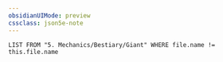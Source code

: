 ```yaml
---
obsidianUIMode: preview
cssclass: json5e-note
---
```

```dataview
LIST FROM "5. Mechanics/Bestiary/Giant" WHERE file.name != this.file.name
```